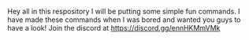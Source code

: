 Hey all in this respository I will be putting some simple fun commands. I have made these commands when I was bored and wanted you guys to have a look! Join the discord at https://discord.gg/ennHKMmVMk

